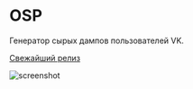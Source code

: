 OSP
=================

Генератор сырых дампов пользователей VK.

[Свежайший релиз](https://github.com/kasthack/OslikSuslikPaukan/releases/tag/1.2)

![screenshot](https://i.imgur.com/0pjnCJy.png)